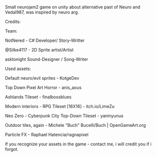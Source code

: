 Small neurojam2 game on unity about alternative past of Neuro and Vedal987, was inspired by neuro arg.

Credits:

Team:

NotNered - C# Developer/ Story-Writter

@Silke4117 - 2D Sprite artist/Artist

asktonight Sound-Designer / Song-Writer

Used assets:

Default neuro/evil sprites - KotgeDev

Top Down Pixel Art Horror - anis_aous

Ashlands Tileset - finalbossblues

Modern interiors - RPG Tileset [16X16] - itch.io/LimeZu

Neo Zero - Cyberpunk City Top-Down Tileset - yaninyunus

Outdoor tiles, again - Michele "Buch" Bucelli/Buch | OpenGameArt.org

Particle FX - Raphael Hatencia/ragnapixel

If you recognize your assets in the game - contact me, i will credit you if i forgot.
